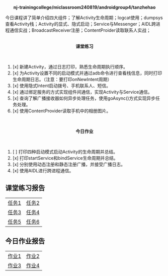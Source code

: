 <div>
    <p align="center">
        <strong>nj-trainingcollege/miclassroom240819/androidgroup4/tanzhehao</strong>
        <br>
    </p>
    今日课程讲了简单介绍四大组件；了解Activity生命周期；logcat使用；dumpsys查看Activity栈；Activity的显式、隐式启动；Service与Messenger；AIDL跨进程通信实战；BroadcastReceiver注册；ContentProider读取联系人实战；
    <br><br>
    <p align="center"><strong>课堂练习</strong></p>
    <br>
</div>

1. [x] 新建Activity，通过日志打印，熟悉生命周期执行顺序。
2. [x] 为Activity设置不同的启动模式并通过adb命令进行查看栈信息，同时打印生命周期日志。（注意：要打印onNewIntent周期）
3. [x] 使用隐式Intent启动拨号、手机联系人、短信。
4. [x] 通过绑定服务的方式实现组件间通信，实现Activity与Service通信。
5. [x] 查询了解广播接收器如何异步处理任务，使用goAsync()方式实现异步任务处理。
6. [x] 使用ContentProvider读取手机中的相册图片。

<div>
    <br>
    <p align="center"><strong>今日作业</strong></p>
    <br>
</div>

1. [ ] 打印四种启动模式启动Activity的生命周期并总结。
2. [x] 打印startService和bindService生命周期并总结。
3. [x] 分别使用动态注册和静态注册广播，并接受广播日志。
4. [x] 使用AIDL进行跨进程通信。


## 课堂练习报告

|                                                                                                                                                   |                                                                                                                                                   |
| ------------------------------------------------------------------------------------------------------------------------------------------------- | ------------------------------------------------------------------------------------------------------------------------------------------------- |
| [任务1](https://partner-gitlab.mioffice.cn/nj-trainingcollege/miclassroom240819/androidgroup4/tanzhehao/homework/-/blob/main/day2/Day2-Train1.md) | [任务2](https://partner-gitlab.mioffice.cn/nj-trainingcollege/miclassroom240819/androidgroup4/tanzhehao/homework/-/blob/main/day2/Day2-Train2.md) |
| [任务3](https://partner-gitlab.mioffice.cn/nj-trainingcollege/miclassroom240819/androidgroup4/tanzhehao/homework/-/blob/main/day2/Day2-Train3.md) | [任务4](https://partner-gitlab.mioffice.cn/nj-trainingcollege/miclassroom240819/androidgroup4/tanzhehao/homework/-/blob/main/day2/Day2-Train4.md) |
| [任务5](https://partner-gitlab.mioffice.cn/nj-trainingcollege/miclassroom240819/androidgroup4/tanzhehao/homework/-/blob/main/day2/Day2-Train5.md) | [任务6](https://partner-gitlab.mioffice.cn/nj-trainingcollege/miclassroom240819/androidgroup4/tanzhehao/homework/-/blob/main/day2/Day2-Train6.md) |

## 今日作业报告

|                                                                                                                                                |                                                                                                                                                |
| ---------------------------------------------------------------------------------------------------------------------------------------------- | ---------------------------------------------------------------------------------------------------------------------------------------------- |
| [作业1](https://partner-gitlab.mioffice.cn/nj-trainingcollege/miclassroom240819/androidgroup4/tanzhehao/homework/-/blob/main/day2/Day2-HW1.md) | [作业2](https://partner-gitlab.mioffice.cn/nj-trainingcollege/miclassroom240819/androidgroup4/tanzhehao/homework/-/blob/main/day2/Day2-HW2.md) |
| [作业3](https://partner-gitlab.mioffice.cn/nj-trainingcollege/miclassroom240819/androidgroup4/tanzhehao/homework/-/blob/main/day2/Day2-HW3.md) | [作业4](https://partner-gitlab.mioffice.cn/nj-trainingcollege/miclassroom240819/androidgroup4/tanzhehao/homework/-/blob/main/day2/Day2-HW4.md) |

